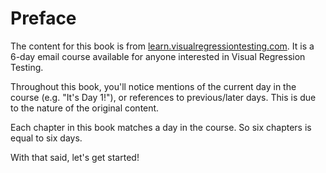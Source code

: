 # Preface

The content for this book is from [learn.visualregressiontesting.com](http://learn.visualregressiontesting.com). It is a 6-day email course available for anyone interested in Visual Regression Testing.

Throughout this book, you'll notice mentions of the current day in the course (e.g. "It's Day 1!"), or references to previous/later days. This is due to the nature of the original content.

Each chapter in this book matches a day in the course. So six chapters is equal to six days.

With that said, let's get started!